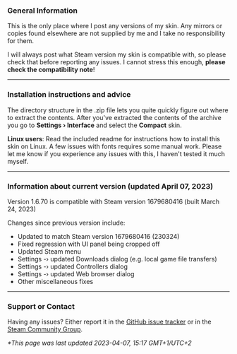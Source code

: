 ### General Information
This is the only place where I post any versions of my skin. Any mirrors or copies found elsewhere are not supplied by me and I take no responsibility for them.

I will always post what Steam version my skin is compatible with, so please check that before reporting any issues. I cannot stress this enough, **please check the compatibility note**!

***

### Installation instructions and advice
The directory structure in the .zip file lets you quite quickly figure out where to extract the contents. After you've extracted the contents of the archive you go to **Settings › Interface** and select the **Compact** skin.

**Linux users**: Read the included readme for instructions how to install this skin on Linux. 
A few issues with fonts requires some manual work. Please let me know if you experience any issues with this, I haven't tested it much myself.

***

### Information about current version (updated April 07, 2023)
Version 1.6.70 is compatible with Steam version 1679680416 (built March 24, 2023)

Changes since previous version include:<br>
* Updated to match Steam version 1679680416 (230324)<br>
* Fixed regression with UI panel being cropped off<br>
* Updated Steam menu<br>
* Settings -› updated Downloads dialog (e.g. local game file transfers)<br>
* Settings -› updated Controllers dialog<br>
* Settings -› updated Web browser dialog<br>
* Other miscellaneous fixes<br>
***

### Support or Contact
Having any issues? Either report it in the [GitHub issue tracker](https://github.com/badanka/Compact/issues) or in the [Steam Community Group](https://steamcommunity.com/groups/SteamCompact).

_*This page was last updated 2023-04-07, 15:17 GMT+1/UTC+2_
